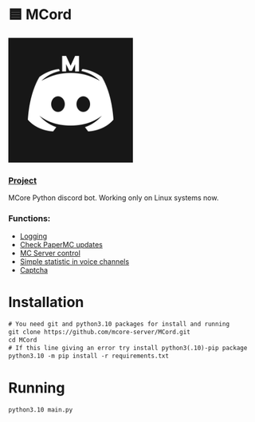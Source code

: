 # 🟦 MCord

<img src="https://raw.githubusercontent.com/mcore-server/MCord/master/assets/logo.png" alt="MCore" style="width:250px;"/>

### [Project](https://github.com/orgs/mcore-server/projects/3/)

MCore Python discord bot.
Working only on Linux systems now.

### Functions:
- [Logging](https://github.com/mcore-server/MCord/blob/master/cogs/discord_logging.py)
- [Check PaperMC updates](https://github.com/mcore-server/MCord/blob/master/cogs/paper_updates.py)
- [MC Server control](https://github.com/mcore-server/MCord/blob/master/cogs/server_control.py)
- [Simple statistic in voice channels](https://github.com/mcore-server/MCord/blob/master/cogs/statistic.py)
- [Captcha](https://github.com/mcore-server/MCord/blob/master/mcaptcha.py)

# Installation
```
# You need git and python3.10 packages for install and running
git clone https://github.com/mcore-server/MCord.git
cd MCord
# If this line giving an error try install python3(.10)-pip package
python3.10 -m pip install -r requirements.txt
```
# Running
```
python3.10 main.py
```
